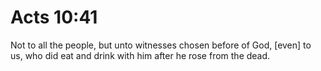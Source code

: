 # Acts 10:41

Not to all the people, but unto witnesses chosen before of God, [even] to us, who did eat and drink with him after he rose from the dead.